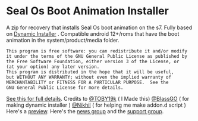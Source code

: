 # Seal Os Boot Animation Installer
A zip for recovery that installs Seal Os boot animation on the s7.
Fully based on [Dynamic Installer](https://forum.xda-developers.com/t/zip-dual-installer-dynamic-installer-stable-4-6-b-android-10-or-earlier.4279541/) .
Compatible android 12+/roms that have the boot animation in the system/product/media folder.

    This program is free software: you can redistribute it and/or modify
    it under the terms of the GNU General Public License as published by
    the Free Software Foundation, either version 3 of the License, or
    (at your option) any later version.
    This program is distributed in the hope that it will be useful,
    but WITHOUT ANY WARRANTY; without even the implied warranty of
    MERCHANTABILITY or FITNESS FOR A PARTICULAR PURPOSE.  See the
    GNU General Public License for more details.
[See this for full details](https://www.gnu.org/licenses/).
Credits to [@TOBY19k](https://forum.xda-developers.com/m/toby19k.12326709/) ( I Made this)
[@BlassGO](https://forum.xda-developers.com/m/blassgo.11402469/) ( for making dynamic installer )
[@Nikhil](https://forum.xda-developers.com/m/nikhil.4867515/) ( for helping me make addon.d script )
Here's a [preview](https://youtu.be/T2lpjj9OCqg).
Here's the [news group](https://t.me/sealosinstaller) 
and the 
[support group](https://t.me/sealosbootanimationinstaller).
